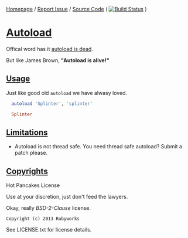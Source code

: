[Homepage](http://rubyworks.github.com/autoload) /
[Report Issue](http://github.com/rubyworks/autoload/issues) /
[Source Code](http://github.com/rubyworks/autoload)
( [![Build Status](https://travis-ci.org/rubyworks/autoload.png)](https://travis-ci.org/rubyworks/autoload) )


# [Autoload](#description)

Offical word has it [autoload is dead](http://www.ruby-forum.com/topic/3036681).

But like James Brown, **"Autoload is alive!"**


## [Usage](#usage)

Just like good old `autoload` we have alwasy loved.

```ruby
  autoload 'Splinter', 'splinter'

  Splinter
```

## [Limitations](#limitations)

* Autoload is not thread safe. You need thread safe autoload? Submit a patch
please.


## [Copyrights](#copyrights)

Hot Pancakes License

Use at your discretion, just don't feed the lawyers.

Okay, really *BSD-2-Clause* license.

    Copyright (c) 2013 Rubyworks

See LICENSE.txt for license details.

